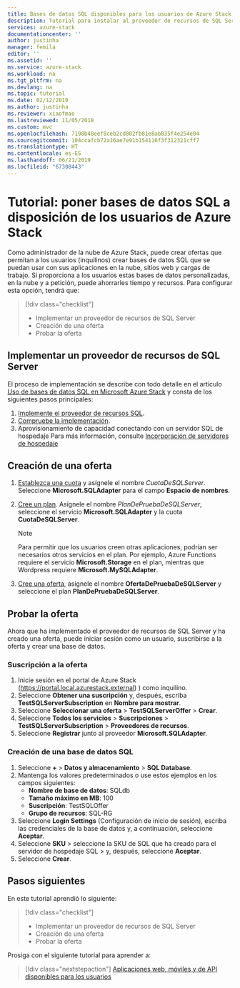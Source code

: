 ```yaml
---
title: Bases de datos SQL disponibles para los usuarios de Azure Stack | Microsoft Docs
description: Tutorial para instalar al proveedor de recursos de SQL Server y crear ofertas que permiten a los usuarios de Azure Stack crear bases de datos SQL.
services: azure-stack
documentationcenter: ''
author: justinha
manager: femila
editor: ''
ms.assetid: ''
ms.service: azure-stack
ms.workload: na
ms.tgt_pltfrm: na
ms.devlang: na
ms.topic: tutorial
ms.date: 02/12/2019
ms.author: justinha
ms.reviewer: xiaofmao
ms.lastreviewed: 11/05/2018
ms.custom: mvc
ms.openlocfilehash: 7198b48eef8ceb2cd802fb81e8ab835f4e254e04
ms.sourcegitcommit: 104ccafcb72a16ae7e91b154116f3f312321cff7
ms.translationtype: HT
ms.contentlocale: es-ES
ms.lasthandoff: 06/21/2019
ms.locfileid: "67308443"
---
```

# <a name="tutorial-make-sql-databases-available-to-your-azure-stack-users"></a>Tutorial: poner bases de datos SQL a disposición de los usuarios de Azure Stack

Como administrador de la nube de Azure Stack, puede crear ofertas que permitan a los usuarios (inquilinos) crear bases de datos SQL que se puedan usar con sus aplicaciones en la nube, sitios web y cargas de trabajo. Si proporciona a los usuarios estas bases de datos personalizadas, en la nube y a petición, puede ahorrarles tiempo y recursos. Para configurar esta opción, tendrá que:

> [!div class="checklist"]
> * Implementar un proveedor de recursos de SQL Server
> * Creación de una oferta
> * Probar la oferta

## <a name="deploy-the-sql-server-resource-provider"></a>Implementar un proveedor de recursos de SQL Server

El proceso de implementación se describe con todo detalle en el artículo [Uso de bases de datos SQL en Microsoft Azure Stack](azure-stack-sql-resource-provider-deploy.md) y consta de los siguientes pasos principales:

1. [Implemente el proveedor de recursos SQL](azure-stack-sql-resource-provider-deploy.md).
2. [Compruebe la implementación](azure-stack-sql-resource-provider-deploy.md#verify-the-deployment-using-the-azure-stack-portal).
3. Aprovisionamiento de capacidad conectando con un servidor SQL de hospedaje Para más información, consulte [Incorporación de servidores de hospedaje](azure-stack-sql-resource-provider-hosting-servers.md)

## <a name="create-an-offer"></a>Creación de una oferta

1.  [Establezca una cuota](azure-stack-plan-offer-quota-overview.md ) y asígnele el nombre *CuotaDeSQLServer*. Seleccione **Microsoft.SQLAdapter** para el campo **Espacio de nombres**.
2.  [Cree un plan](azure-stack-create-plan.md). Asígnele el nombre *PlanDePruebaDeSQLServer*, seleccione el servicio **Microsoft.SQLAdapter** y la cuota **CuotaDeSQLServer**.

    > [!NOTE]
    > Para permitir que los usuarios creen otras aplicaciones, podrían ser necesarios otros servicios en el plan. Por ejemplo, Azure Functions requiere el servicio **Microsoft.Storage** en el plan, mientras que Wordpress requiere **Microsoft.MySQLAdapter**.

3.  [Cree una oferta](azure-stack-create-offer.md), asígnele el nombre **OfertaDePruebaDeSQLServer** y seleccione el plan **PlanDePruebaDeSQLServer**.

## <a name="test-the-offer"></a>Probar la oferta

Ahora que ha implementado el proveedor de recursos de SQL Server y ha creado una oferta, puede iniciar sesión como un usuario, suscribirse a la oferta y crear una base de datos.

### <a name="subscribe-to-the-offer"></a>Suscripción a la oferta

1. Inicie sesión en el portal de Azure Stack (https://portal.local.azurestack.external) ) como inquilino.
2. Seleccione **Obtener una suscripción** y, después, escriba **TestSQLServerSubscription** en **Nombre para mostrar**.
3. Seleccione **Seleccionar una oferta** > **TestSQLServerOffer** > **Crear**.
4. Seleccione **Todos los servicios** > **Suscripciones** > **TestSQLServerSubscription** > **Proveedores de recursos**.
5. Seleccione **Registrar** junto al proveedor **Microsoft.SQLAdapter**.

### <a name="create-a-sql-database"></a>Creación de una base de datos SQL

1. Seleccione **+**  > **Datos y almacenamiento** > **SQL Database**.
2. Mantenga los valores predeterminados o use estos ejemplos en los campos siguientes:
    - **Nombre de base de datos**: SQLdb
    - **Tamaño máximo en MB**: 100
    - **Suscripción**: TestSQLOffer
    - **Grupo de recursos**: SQL-RG
3. Seleccione **Login Settings** (Configuración de inicio de sesión), escriba las credenciales de la base de datos y, a continuación, seleccione **Aceptar**.
4. Seleccione **SKU** > seleccione la SKU de SQL que ha creado para el servidor de hospedaje SQL > y, después, seleccione **Aceptar**.
5. Seleccione **Crear**.

## <a name="next-steps"></a>Pasos siguientes

En este tutorial aprendió lo siguiente:

> [!div class="checklist"]
> * Implementar un proveedor de recursos de SQL Server
> * Creación de una oferta
> * Probar la oferta

Prosiga con el siguiente tutorial para aprender a:

> [!div class="nextstepaction"]
> [Aplicaciones web, móviles y de API disponibles para los usuarios]( azure-stack-tutorial-app-service.md)

